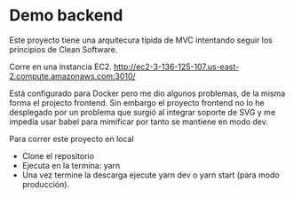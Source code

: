 # Demo backend

Este proyecto tiene una arquitecura típida de MVC intentando seguir los principios de Clean Software.

Corre en una instancia EC2. http://ec2-3-136-125-107.us-east-2.compute.amazonaws.com:3010/

Está configurado para Docker pero me dio algunos problemas, de la misma forma el projecto frontend.
Sin embargo el proyecto frontend no lo he desplegado por un problema que surgió al integrar soporte de SVG
y me impedía usar babel para mimificar por tanto se mantiene en modo dev. 

Para correr este proyecto en local

- Clone el repositorio
- Ejecuta en la termina: yarn
- Una vez termine la descarga ejecute yarn dev o yarn start (para modo producción).


